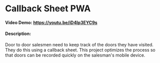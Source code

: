 # Callback Sheet PWA
#### Video Demo: https://youtu.be/iD4Ip3EYC9s
#### Description:
Door to door salesmen need to keep track of the doors they have visited. They do this using a callback sheet. This project optimizes the process so that doors can be recorded quickly on the salesman's mobile device. 

